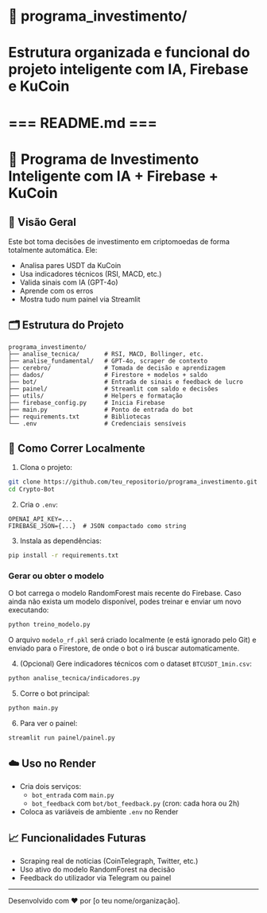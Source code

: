 # 📁 programa_investimento/
# Estrutura organizada e funcional do projeto inteligente com IA, Firebase e KuCoin

# === README.md ===
# 🤖 Programa de Investimento Inteligente com IA + Firebase + KuCoin

## 🚀 Visão Geral
Este bot toma decisões de investimento em criptomoedas de forma totalmente automática. Ele:
- Analisa pares USDT da KuCoin
- Usa indicadores técnicos (RSI, MACD, etc.)
- Valida sinais com IA (GPT-4o)
- Aprende com os erros
- Mostra tudo num painel via Streamlit

## 🗂️ Estrutura do Projeto
```
programa_investimento/
├── analise_tecnica/       # RSI, MACD, Bollinger, etc.
├── analise_fundamental/   # GPT-4o, scraper de contexto
├── cerebro/               # Tomada de decisão e aprendizagem
├── dados/                 # Firestore + modelos + saldo
├── bot/                   # Entrada de sinais e feedback de lucro
├── painel/                # Streamlit com saldo e decisões
├── utils/                 # Helpers e formatação
├── firebase_config.py     # Inicia Firebase
├── main.py                # Ponto de entrada do bot
├── requirements.txt       # Bibliotecas
└── .env                   # Credenciais sensíveis
```

## 🔧 Como Correr Localmente
1. Clona o projeto:
```bash
git clone https://github.com/teu_repositorio/programa_investimento.git
cd Crypto-Bot
```

2. Cria o `.env`:
```
OPENAI_API_KEY=...
FIREBASE_JSON={...}  # JSON compactado como string
```

3. Instala as dependências:
```bash
pip install -r requirements.txt
```

### Gerar ou obter o modelo
O bot carrega o modelo RandomForest mais recente do Firebase. Caso ainda não
exista um modelo disponível, podes treinar e enviar um novo executando:
```bash
python treino_modelo.py
```
O arquivo `modelo_rf.pkl` será criado localmente (e está ignorado pelo Git) e
enviado para o Firestore, de onde o bot o irá buscar automaticamente.

4. (Opcional) Gere indicadores técnicos com o dataset `BTCUSDT_1min.csv`:
```bash
python analise_tecnica/indicadores.py
```

5. Corre o bot principal:
```bash
python main.py
```

6. Para ver o painel:
```bash
streamlit run painel/painel.py
```

## ☁️ Uso no Render
- Cria dois serviços:
  - `bot_entrada` com `main.py`
  - `bot_feedback` com `bot/bot_feedback.py` (cron: cada hora ou 2h)
- Coloca as variáveis de ambiente `.env` no Render

## 📈 Funcionalidades Futuras
- Scraping real de notícias (CoinTelegraph, Twitter, etc.)
- Uso ativo do modelo RandomForest na decisão
- Feedback do utilizador via Telegram ou painel

---
Desenvolvido com ❤️ por [o teu nome/organização].
